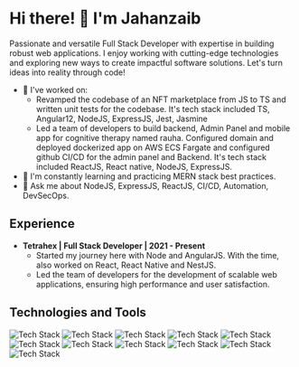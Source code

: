# Hi there! 👋 I'm Jahanzaib

Passionate and versatile Full Stack Developer with expertise in building robust web applications. I enjoy working with cutting-edge technologies and exploring new ways to create impactful software solutions. Let's turn ideas into reality through code!

- 🔭 I've worked on:
  - Revamped the codebase of an NFT marketplace from JS to TS and written unit tests for the codebase. It's tech stack included TS, Angular12, NodeJS, ExpressJS, Jest, Jasmine
  - Led a team of developers to build backend, Admin Panel and mobile app for cognitive therapy named rauha. Configured domain and deployed dockerized app on AWS ECS Fargate and configured github CI/CD for the admin panel and Backend. It's tech stack included ReactJS, React native, NodeJS, ExpressJS.
- 🌱 I'm constantly learning and practicing MERN stack best practices.
- 💬 Ask me about NodeJS, ExpressJS, ReactJS, CI/CD, Automation, DevSecOps.

## Experience

- **Tetrahex | Full Stack Developer | 2021 - Present**
  - Started my journey here with Node and AngularJS. With the time, also worked on React, React Native and NestJS.
  - Led the team of developers for the development of scalable web applications, ensuring high performance and user satisfaction.

## Technologies and Tools

![Tech Stack](https://img.shields.io/badge/TS-Angular12-blue?logo=typescript&logoColor=white)
![Tech Stack](https://img.shields.io/badge/TS-React-green?logo=react&logoColor=white)
![Tech Stack](https://img.shields.io/badge/TS-React_Native-lightblue?logo=react&logoColor=white)
![Tech Stack](https://img.shields.io/badge/JS-NodeJS-darkgreen?logo=node.js&logoColor=white)
![Tech Stack](https://img.shields.io/badge/JS-ExpressJS-grey?logo=express&logoColor=white)
![Tech Stack](https://img.shields.io/badge/TS-Jest-orange?logo=jest&logoColor=white)
![Tech Stack](https://img.shields.io/badge/TS-Jasmine-purple?logo=jasmine&logoColor=white)
![Tech Stack](https://img.shields.io/badge/TS-NestJS-red?logo=nestjs&logoColor=white)
![Tech Stack](https://img.shields.io/badge/DevOps-Docker-blue?logo=docker&logoColor=white)
![Tech Stack](https://img.shields.io/badge/AWS-ECS_Fargate-yellow?logo=amazon-aws&logoColor=white)
![Tech Stack](https://img.shields.io/badge/CI/CD-GitHub_Actions-green?logo=github-actions&logoColor=white)
